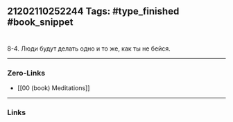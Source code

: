 21202110252244
Tags: #type_finished #book_snippet 
---
# 

 8-4. Люди будут делать одно и то же, как ты не бейся. 

---
### Zero-Links
 - [[00 (book) Meditations]]
---
### Links
